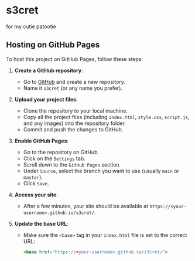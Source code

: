 # s3cret
for my cutie patootie

## Hosting on GitHub Pages

To host this project on GitHub Pages, follow these steps:

1. **Create a GitHub repository**:
   - Go to [GitHub](https://github.com) and create a new repository.
   - Name it `s3cret` (or any name you prefer).

2. **Upload your project files**:
   - Clone the repository to your local machine.
   - Copy all the project files (including `index.html`, `style.css`, `script.js`, and any images) into the repository folder.
   - Commit and push the changes to GitHub.

3. **Enable GitHub Pages**:
   - Go to the repository on GitHub.
   - Click on the `Settings` tab.
   - Scroll down to the `GitHub Pages` section.
   - Under `Source`, select the branch you want to use (usually `main` or `master`).
   - Click `Save`.

4. **Access your site**:
   - After a few minutes, your site should be available at `https://<your-username>.github.io/s3cret/`.

5. **Update the base URL**:
   - Make sure the `<base>` tag in your `index.html` file is set to the correct URL:
     ```html
     <base href="https://<your-username>.github.io/s3cret/">
     ```
